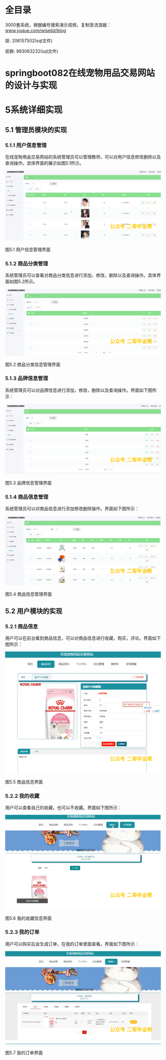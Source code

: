 # 全目录

3000套系统，根据编号搜索演示视频，复制至流浪器：www.yuque.com/wisebit/blog


<p>抠: 206157502(sql文件)</p>
<p>抠群: 983063232(sql文件)</p>


# springboot082在线宠物用品交易网站的设计与实现
# 5系统详细实现
## 5.1 管理员模块的实现
### 5.1.1 用户信息管理
在线宠物用品交易网站的系统管理员可以管理教师，可以对用户信息修改删除以及查询操作。具体界面的展示如图5.1所示。

![](/md/blog.010.png)

图5.1 用户信息管理界面
### 5.1.2 商品分类管理
系统管理员可以查看对商品分类信息进行添加，修改，删除以及查询操作。具体界面如图5.2所示。

![](/md/blog.011.png)

图5.2 商品分类信息管理界面
### 5.1.3 品牌信息管理
系统管理员可以对品牌信息进行添加，修改，删除以及查询操作。界面如下图所示：

![](/md/blog.012.png)

图5.3 品牌信息管理界面
### 5.1.4 商品信息管理
系统管理员可以对商品信息进行添加修改删除操作。界面如下图所示：

![](/md/blog.013.png)

图5.4 商品信息管理界面

## 5.2 用户模块的实现
### 5.2.1 商品信息
用户可以在前台看到商品信息，可以对商品信息进行收藏，购买，评论。界面如下图所示：

![](/md/blog.014.png)

图5.5 商品信息界面
### 5.2.2 我的收藏
用户可以查看自己的收藏，也可以不收藏。界面如下图所示：

![](/md/blog.015.png)

图5.6 我的收藏信息界面
### 5.2.3 我的订单
用户可以购买后会生成订单，在我的订单里面查看。界面如下图所示：


![](/md/blog.016.png)

图5.7 我的订单界面













